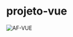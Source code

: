 # projeto-vue

![AF-VUE](https://user-images.githubusercontent.com/42502534/142750336-3810d93d-3ab1-4eb0-852d-e07c4a5f8cf1.png)
